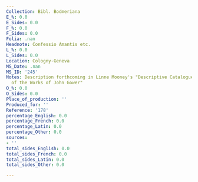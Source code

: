 ```yaml
---
Collection: Bibl. Bodmeriana
E_%: 0.0
E_Sides: 0.0
F_%: 0.0
F_Sides: 0.0
Folia: .nan
Headnote: Confessio Amantis etc.
L_%: 0.0
L_Sides: 0.0
Location: Cologny-Geneva
MS_Date: .nan
MS_ID: '245'
Notes: Description forthcoming in Linne Mooney's "Descriptive Catalogue of the Manuscripts
  of the Works of John Gower"
O_%: 0.0
O_Sides: 0.0
Place_of_production: ''
Produced_for: ''
Reference: '178'
percentage_English: 0.0
percentage_French: 0.0
percentage_Latin: 0.0
percentage_Other: 0.0
sources:
- ''
total_sides_English: 0.0
total_sides_French: 0.0
total_sides_Latin: 0.0
total_sides_Other: 0.0

---
```

